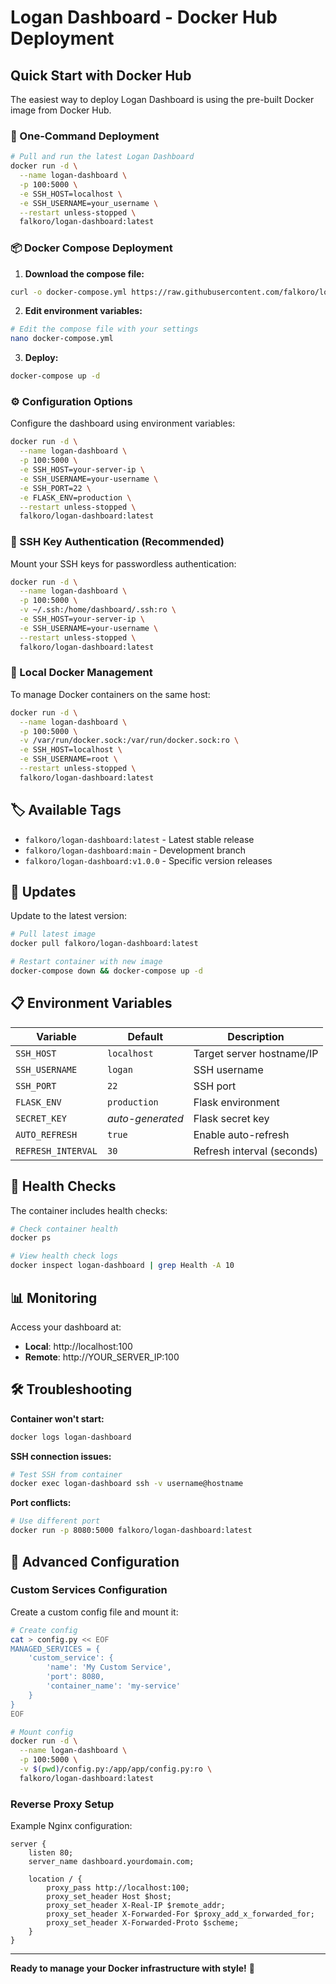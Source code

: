 # Logan Dashboard - Docker Hub Deployment

## Quick Start with Docker Hub

The easiest way to deploy Logan Dashboard is using the pre-built Docker image from Docker Hub.

### 🚀 One-Command Deployment

```bash
# Pull and run the latest Logan Dashboard
docker run -d \
  --name logan-dashboard \
  -p 100:5000 \
  -e SSH_HOST=localhost \
  -e SSH_USERNAME=your_username \
  --restart unless-stopped \
  falkoro/logan-dashboard:latest
```

### 📦 Docker Compose Deployment

1. **Download the compose file:**
```bash
curl -o docker-compose.yml https://raw.githubusercontent.com/falkoro/logan/main/docker-compose.hub.yml
```

2. **Edit environment variables:**
```bash
# Edit the compose file with your settings
nano docker-compose.yml
```

3. **Deploy:**
```bash
docker-compose up -d
```

### ⚙️ Configuration Options

Configure the dashboard using environment variables:

```bash
docker run -d \
  --name logan-dashboard \
  -p 100:5000 \
  -e SSH_HOST=your-server-ip \
  -e SSH_USERNAME=your-username \
  -e SSH_PORT=22 \
  -e FLASK_ENV=production \
  --restart unless-stopped \
  falkoro/logan-dashboard:latest
```

### 🔐 SSH Key Authentication (Recommended)

Mount your SSH keys for passwordless authentication:

```bash
docker run -d \
  --name logan-dashboard \
  -p 100:5000 \
  -v ~/.ssh:/home/dashboard/.ssh:ro \
  -e SSH_HOST=your-server-ip \
  -e SSH_USERNAME=your-username \
  --restart unless-stopped \
  falkoro/logan-dashboard:latest
```

### 🐳 Local Docker Management

To manage Docker containers on the same host:

```bash
docker run -d \
  --name logan-dashboard \
  -p 100:5000 \
  -v /var/run/docker.sock:/var/run/docker.sock:ro \
  -e SSH_HOST=localhost \
  -e SSH_USERNAME=root \
  --restart unless-stopped \
  falkoro/logan-dashboard:latest
```

## 🏷️ Available Tags

- `falkoro/logan-dashboard:latest` - Latest stable release
- `falkoro/logan-dashboard:main` - Development branch
- `falkoro/logan-dashboard:v1.0.0` - Specific version releases

## 🔄 Updates

Update to the latest version:

```bash
# Pull latest image
docker pull falkoro/logan-dashboard:latest

# Restart container with new image
docker-compose down && docker-compose up -d
```

## 📋 Environment Variables

| Variable | Default | Description |
|----------|---------|-------------|
| `SSH_HOST` | `localhost` | Target server hostname/IP |
| `SSH_USERNAME` | `logan` | SSH username |
| `SSH_PORT` | `22` | SSH port |
| `FLASK_ENV` | `production` | Flask environment |
| `SECRET_KEY` | *auto-generated* | Flask secret key |
| `AUTO_REFRESH` | `true` | Enable auto-refresh |
| `REFRESH_INTERVAL` | `30` | Refresh interval (seconds) |

## 🏥 Health Checks

The container includes health checks:

```bash
# Check container health
docker ps

# View health check logs
docker inspect logan-dashboard | grep Health -A 10
```

## 📊 Monitoring

Access your dashboard at:
- **Local**: http://localhost:100
- **Remote**: http://YOUR_SERVER_IP:100

## 🛠️ Troubleshooting

**Container won't start:**
```bash
docker logs logan-dashboard
```

**SSH connection issues:**
```bash
# Test SSH from container
docker exec logan-dashboard ssh -v username@hostname
```

**Port conflicts:**
```bash
# Use different port
docker run -p 8080:5000 falkoro/logan-dashboard:latest
```

## 🔧 Advanced Configuration

### Custom Services Configuration

Create a custom config file and mount it:

```bash
# Create config
cat > config.py << EOF
MANAGED_SERVICES = {
    'custom_service': {
        'name': 'My Custom Service',
        'port': 8080,
        'container_name': 'my-service'
    }
}
EOF

# Mount config
docker run -d \
  --name logan-dashboard \
  -p 100:5000 \
  -v $(pwd)/config.py:/app/app/config.py:ro \
  falkoro/logan-dashboard:latest
```

### Reverse Proxy Setup

Example Nginx configuration:

```nginx
server {
    listen 80;
    server_name dashboard.yourdomain.com;

    location / {
        proxy_pass http://localhost:100;
        proxy_set_header Host $host;
        proxy_set_header X-Real-IP $remote_addr;
        proxy_set_header X-Forwarded-For $proxy_add_x_forwarded_for;
        proxy_set_header X-Forwarded-Proto $scheme;
    }
}
```

---

**Ready to manage your Docker infrastructure with style!** 🚀
